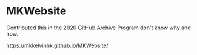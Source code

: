 # MKWebsite

Contributed this in the 2020 GitHub Archive Program don't know why and how.

https://mkkelvinhk.github.io/MKWebsite/
